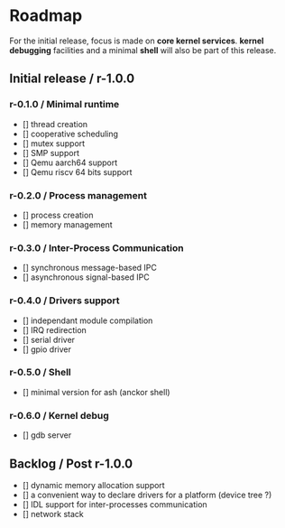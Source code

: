 # Roadmap

For the initial release, focus is made on **core kernel services**. **kernel debugging** facilities and a minimal **shell** will also be part of this release.

## Initial release / r-1.0.0

### r-0.1.0 / Minimal runtime

- [] thread creation
- [] cooperative scheduling
- [] mutex support
- [] SMP support
- [] Qemu aarch64 support
- [] Qemu riscv 64 bits support

### r-0.2.0 / Process management

- [] process creation
- [] memory management

### r-0.3.0 / Inter-Process Communication

- [] synchronous message-based IPC
- [] asynchronous signal-based IPC

### r-0.4.0 / Drivers support

- [] independant module compilation
- [] IRQ redirection
- [] serial driver
- [] gpio driver

### r-0.5.0 / Shell

- [] minimal version for ash (anckor shell)

### r-0.6.0 / Kernel debug

- [] gdb server

## Backlog / Post r-1.0.0

- [] dynamic memory allocation support
- [] a convenient way to declare drivers for a platform (device tree ?)
- [] IDL support for inter-processes communication
- [] network stack
